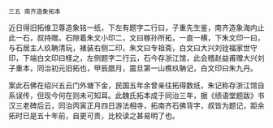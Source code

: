     三五 南齐造象拓本 

   近日得旧拓维卫尊造象铭一纸，下左有题字二行曰，子重先生鉴，南齐造象海内止此一石，叔持赠。石隙着朱文小印二，文曰稼孙所拓，一直一横，下朱文印一曰，与石居主人玖聃清玩，裱装右侧二印，朱文曰专祖斋，白文曰大兴刘铨福家世守印，下端白文印曰柽之，左侧题字二行云，石今存浙江馆，此会稽赵益甫赠大兴刘子重本，同治初元旧拓也，甲辰腊月，震旦第一山樵玖聃记，白文印曰朱九丹。

   案此石佛在绍兴五云门外塘下金，民国五年余曾亲往拓得数纸，朱记称存浙江馆自系误传，但现今何在则未可知耳。此魏氏拓本成于同治三年，据《绩语堂题跋》书汉三老碑后云，同治丙寅正月四日游法相寺，拓南齐石佛背字，叔皆为题记，距余拓时已是五十年前，自更可贵，比校读之甚易明了也。


